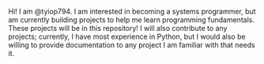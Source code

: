 
<!---
tyiop794/tyiop794 is a ✨ special ✨ repository because its `README.md` (this file) appears on your GitHub profile.
You can click the Preview link to take a look at your changes.
--->

Hi! I am @tyiop794. I am interested in becoming a systems programmer, but am currently building projects to help me learn programming fundamentals.
These projects will be in this repository! I will also contribute to any projects; currently, I have most experience in Python, but I would also 
be willing to provide documentation to any project I am familiar with that needs it.
